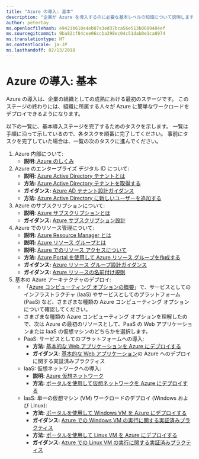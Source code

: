 ```yaml
---
title: "Azure の導入: 基本"
description: "企業が Azure を導入するのに必要な基本レベルの知識について説明します。"
author: petertay
ms.openlocfilehash: e9421b610e4eb07a3ed37bca56e513b0689484ef
ms.sourcegitcommit: 9ba82cf84cee06ccba398ec04c51dab0e1ca8974
ms.translationtype: HT
ms.contentlocale: ja-JP
ms.lasthandoff: 02/13/2018
---
```

# <a name="adopting-azure-foundational"></a>Azure の導入: 基本

Azure の導入は、企業の組織としての成熟における最初のステージです。 このステージの終わりには、組織に所属する人々が Azure に簡単なワークロードをデプロイできるようになります。

以下の一覧に、基本導入ステージを完了するためのタスクを示します。 一覧は手順に沿って示しているので、各タスクを順番に完了してください。 事前にタスクを完了していた場合は、一覧の次のタスクに進んでください。 

1. Azure 内部について: 
    - **説明**:[ Azure のしくみ](azure-explainer.md)
2. Azure のエンタープライズ デジタル ID について: 
    - **説明:** [Azure Active Directory テナントとは](tenant-explainer.md)
    - **方法:** [Azure Active Directory テナントを取得する](/azure/active-directory/develop/active-directory-howto-tenant?toc=/azure/architecture/cloud-adoption-guide/toc.json)
    - **ガイダンス:** [Azure AD テナント設計ガイダンス](tenant.md)
    - **方法:** [Azure Active Directory に新しいユーザーを追加する](/azure/active-directory/add-users-azure-active-directory?toc=/azure/architecture/cloud-adoption-guide/toc.json)    
3. Azure のサブスクリプションについて: 
    - **説明:** [Azure サブスクリプションとは](subscription-explainer.md)
    - **ガイダンス:** [Azure サブスクリプション設計](subscription.md)
4. Azure でのリソース管理について:  
    - **説明:** [Azure Resource Manager とは](resource-manager-explainer.md)
    - **説明:** [Azure リソース グループとは](resource-group-explainer.md)
    - **説明:** [Azure でのリソース アクセスについて](/azure/active-directory/active-directory-understanding-resource-access?toc=/azure/architecture/cloud-adoption-guide/toc.json)
    - **方法:** [Azure Portal を使用して Azure リソース グループを作成する](/azure/azure-resource-manager/resource-group-portal?toc=/azure/architecture/cloud-adoption-guide/toc.json)
    - **ガイダンス:** [Azure リソース グループ設計ガイダンス](resource-group.md)
    - **ガイダンス:** [Azure リソースの名前付け規則](/azure/architecture/best-practices/naming-conventions?toc=/azure/architecture/cloud-adoption-guide/toc.json)
5. 基本の Azure アーキテクチャのデプロイ: 
    - 「[Azure コンピューティング オプションの概要](/azure/architecture/guide/technology-choices/compute-overview?toc=/azure/architecture/cloud-adoption-guide/toc.json)」で、サービスとしてのインフラストラクチャ (IaaS) やサービスとしてのプラットフォーム (PaaS) など、さまざまな種類の Azure コンピューティング オプションについて確認してください。
    - さまざまな種類の Azure コンピューティング オプションを理解したので、次は Azure の最初のリソースとして、PaaS の Web アプリケーションまたは IaaS の仮想マシンのどちらかを選択します。
    - PaaS: サービスとしてのプラットフォームへの導入: 
        - **方法:** [基本的な Web アプリケーションを Azure にデプロイする](/azure/app-service/app-service-web-overview?toc=/azure/architecture/cloud-adoption-guide/toc.json)
        - **ガイダンス:** [基本的な Web アプリケーション](/azure/architecture/reference-architectures/app-service-web-app/basic-web-app?toc=/azure/architecture/cloud-adoption-guide/toc.json)の Azure へのデプロイに関する実証済みプラクティス
    - IaaS: 仮想ネットワークへの導入: 
        - **説明:** [Azure 仮想ネットワーク](/azure/virtual-network/virtual-networks-overview?toc=/azure/architecture/cloud-adoption-guide/toc.json)
        - **方法:** [ポータルを使用して仮想ネットワークを Azure にデプロイする](/azure/virtual-network/virtual-networks-create-vnet-arm-pportal?toc=/azure/architecture/cloud-adoption-guide/toc.json)
    - IasS: 単一の仮想マシン (VM) ワークロードのデプロイ (Windows および Linux): 
        - **方法:** [ポータルを使用して Windows VM を Azure にデプロイする](/azure/virtual-machines/windows/quick-create-portal?toc=/azure/architecture/cloud-adoption-guide/toc.json)
        - **ガイダンス:** [Azure での Windows VM の実行に関する実証済みプラクティス](/azure/architecture/reference-architectures/virtual-machines-windows/single-vm?toc=/azure/architecture/cloud-adoption-guide/toc.json)
        - **方法:** [ポータルを使用して Linux VM を Azure にデプロイする](/azure/virtual-machines/linux/quick-create-portal?toc=/azure/architecture/cloud-adoption-guide/toc.json)
        - **ガイダンス:** [Azure での Linux VM の実行に関する実証済みプラクティス](/azure/architecture/reference-architectures/virtual-machines-linux/single-vm?toc=/azure/architecture/cloud-adoption-guide/toc.json)
